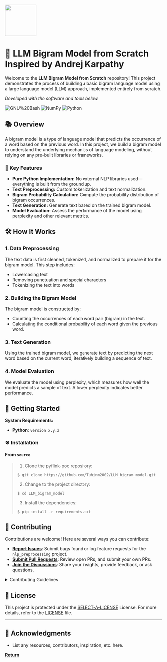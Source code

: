 <p align="left">
  <img src="https://img.freepik.com/premium-vector/pixel-art-illustration-robot-head-pixelated-robot-robot-head-icon-pixelated-game_1038602-733.jpg?w=740" width="100" />
</p>

# 📖 LLM Bigram Model from Scratch Inspired by Andrej Karpathy

Welcome to the **LLM Bigram Model from Scratch** repository! This project demonstrates the process of building a basic bigram language model using a large language model (LLM) approach, implemented entirely from scratch.

<p align="left">
		<em>Developed with the software and tools below.</em>
</p>
<p align="left">
	<img src="https://img.shields.io/badge/GNU%20Bash-4EAA25.svg?style=default&logo=GNU-Bash&logoColor=white" alt="GNU%20Bash">
  <img src="https://img.shields.io/badge/NumPy-013243.svg?style=flat&logo=NumPy&logoColor=white" alt="NumPy">
	<img src="https://img.shields.io/badge/Python-3776AB.svg?style=default&logo=Python&logoColor=white" alt="Python">
</p>


## 📚 Overview

A bigram model is a type of language model that predicts the occurrence of a word based on the previous word. In this project, we build a bigram model to understand the underlying mechanics of language modeling, without relying on any pre-built libraries or frameworks.

### 🔧 Key Features

- **Pure Python Implementation:** No external NLP libraries used—everything is built from the ground up.
- **Text Preprocessing:** Custom tokenization and text normalization.
- **Bigram Probability Calculation:** Compute the probability distribution of bigram occurrences.
- **Text Generation:** Generate text based on the trained bigram model.
- **Model Evaluation:** Assess the performance of the model using perplexity and other relevant metrics.

## 🛠️ How It Works

### 1. Data Preprocessing

The text data is first cleaned, tokenized, and normalized to prepare it for the bigram model. This step includes:

- Lowercasing text
- Removing punctuation and special characters
- Tokenizing the text into words

### 2. Building the Bigram Model

The bigram model is constructed by:

- Counting the occurrences of each word pair (bigram) in the text.
- Calculating the conditional probability of each word given the previous word.

### 3. Text Generation

Using the trained bigram model, we generate text by predicting the next word based on the current word, iteratively building a sequence of text.

### 4. Model Evaluation

We evaluate the model using perplexity, which measures how well the model predicts a sample of text. A lower perplexity indicates better performance.


## 🚀 Getting Started

**System Requirements:**

* **Python**: `version x.y.z`

### ⚙️ Installation

<h4>From <code>source</code></h4>

> 1. Clone the pyflink-poc repository:
>
> ```console
> $ git clone https://github.com/Tuhinm2002/LLM_bigram_model.git
> ```
>
> 2. Change to the project directory:
> ```console
> $ cd LLM_bigram_model
> ```
>
> 3. Install the dependencies:
> ```console
> $ pip install -r requirements.txt
> ```

## 🤝 Contributing

Contributions are welcome! Here are several ways you can contribute:

- **[Report Issues](https://local/pyflink-poc/issues)**: Submit bugs found or log feature requests for the `nlp_preprocessing` project.
- **[Submit Pull Requests](https://local/pyflink-poc/blob/main/CONTRIBUTING.md)**: Review open PRs, and submit your own PRs.
- **[Join the Discussions](https://local/pyflink-poc/discussions)**: Share your insights, provide feedback, or ask questions.

<details closed>
<summary>Contributing Guidelines</summary>

1. **Fork the Repository**: Start by forking the project repository to your local account.
2. **Clone Locally**: Clone the forked repository to your local machine using a git client.
   ```sh
   git clone ../nlp_preprocessing
   ```
3. **Create a New Branch**: Always work on a new branch, giving it a descriptive name.
   ```sh
   git checkout -b new-feature-x
   ```
4. **Make Your Changes**: Develop and test your changes locally.
5. **Commit Your Changes**: Commit with a clear message describing your updates.
   ```sh
   git commit -m 'Implemented new feature x.'
   ```
6. **Push to local**: Push the changes to your forked repository.
   ```sh
   git push origin new-feature-x
   ```
7. **Submit a Pull Request**: Create a PR against the original project repository. Clearly describe the changes and their motivations.
8. **Review**: Once your PR is reviewed and approved, it will be merged into the main branch. Congratulations on your contribution!
</details>


## 📄 License

This project is protected under the [SELECT-A-LICENSE](https://choosealicense.com/licenses) License. For more details, refer to the [LICENSE](https://choosealicense.com/licenses/) file.

---

## 👏 Acknowledgments

- List any resources, contributors, inspiration, etc. here.

[**Return**](#-overview)
